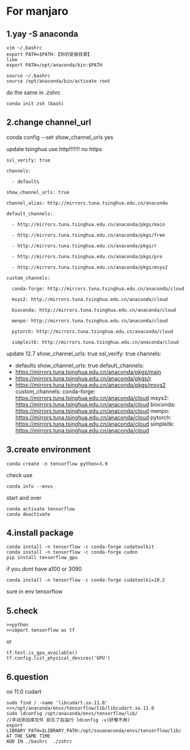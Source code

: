 # For manjaro

## 1.yay -S anaconda 

```
vim ~/.bashrc
export PATH=$PATH:【你的安装目录】
like 
export PATH=/opt/anaconda/bin:$PATH

source ~/.bashrc
source /opt/anaconda/bin/activate root 
```

do the same  in .zshrc

```
conda init zsh (bash)
```

## 2.change channel_url


conda config --set show_channel_urls yes

update
tsinghua use http!!!!!!! no https
```
ssl_verify: true

channels:

  - defaults

show_channel_urls: true

channel_alias: http://mirrors.tuna.tsinghua.edu.cn/anaconda

default_channels:

  - http://mirrors.tuna.tsinghua.edu.cn/anaconda/pkgs/main

  - http://mirrors.tuna.tsinghua.edu.cn/anaconda/pkgs/free

  - http://mirrors.tuna.tsinghua.edu.cn/anaconda/pkgs/r

  - http://mirrors.tuna.tsinghua.edu.cn/anaconda/pkgs/pro

  - http://mirrors.tuna.tsinghua.edu.cn/anaconda/pkgs/msys2

custom_channels:

  conda-forge: http://mirrors.tuna.tsinghua.edu.cn/anaconda/cloud

  msys2: http://mirrors.tuna.tsinghua.edu.cn/anaconda/cloud

  bioconda: http://mirrors.tuna.tsinghua.edu.cn/anaconda/cloud

  menpo: http://mirrors.tuna.tsinghua.edu.cn/anaconda/cloud

  pytorch: http://mirrors.tuna.tsinghua.edu.cn/anaconda/cloud

  simpleitk: http://mirrors.tuna.tsinghua.edu.cn/anaconda/cloud
```
update  12.7
show_channel_urls: true
ssl_verify: true
channels:
  - defaults
show_channel_urls: true
default_channels:
  - https://mirrors.tuna.tsinghua.edu.cn/anaconda/pkgs/main
  - https://mirrors.tuna.tsinghua.edu.cn/anaconda/pkgs/r
  - https://mirrors.tuna.tsinghua.edu.cn/anaconda/pkgs/msys2
custom_channels:
  conda-forge: https://mirrors.tuna.tsinghua.edu.cn/anaconda/cloud
  msys2: https://mirrors.tuna.tsinghua.edu.cn/anaconda/cloud
  bioconda: https://mirrors.tuna.tsinghua.edu.cn/anaconda/cloud
  menpo: https://mirrors.tuna.tsinghua.edu.cn/anaconda/cloud
  pytorch: https://mirrors.tuna.tsinghua.edu.cn/anaconda/cloud
  simpleitk: https://mirrors.tuna.tsinghua.edu.cn/anaconda/cloud

## 3.create environment

```
conda create -n tensorflow python=3.9
```

check use

```
conda info --envs
```

start and over

```
conda activate tensorflow
conda deactivate 
```

## 4.install package

```
conda install -n tensorflow -c conda-forge cudatoolkit
conda install -n tensorflow -c conda-forge cudnn
pip install tensorflow_gpu

```

if you dont have a100 or 3090

```
conda install -n tensorflow -c conda-forge cudatoolki=10.2
```



sure in env tensorflow

## 5.check

```
>>python
>>import tensorflow as tf
```

or

```
tf.test.is_gpu_available()
tf.config.list_physical_devices('GPU')
```

## 6.question

no 11.0 cudart

```linux
sudo find / -name 'libcudart.so.11.0'  
>>>/opt/anaconda/envs/tensorflow/lib/libcudart.so.11.0
sudo ldconfig /opt/anaconda/envs/tensorflow/lib/ 
//手动添加库文件 别忘了在运行 ldconfig -v(好像不用)
export LIBRARY_PATH=$LIBRARY_PATH:/opt/souanaconda/envs/tensorflow/lib/ 
AT THE SAME TIME
ADD IN ./bashrc  ./zshrc

```

